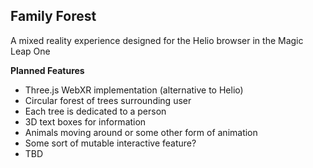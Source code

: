 ## Family Forest
A mixed reality experience designed for the Helio browser in the Magic Leap One

**Planned Features**
* Three.js WebXR implementation (alternative to Helio)
* Circular forest of trees surrounding user
* Each tree is dedicated to a person
* 3D text boxes for information
* Animals moving around or some other form of animation
* Some sort of mutable interactive feature?
* TBD